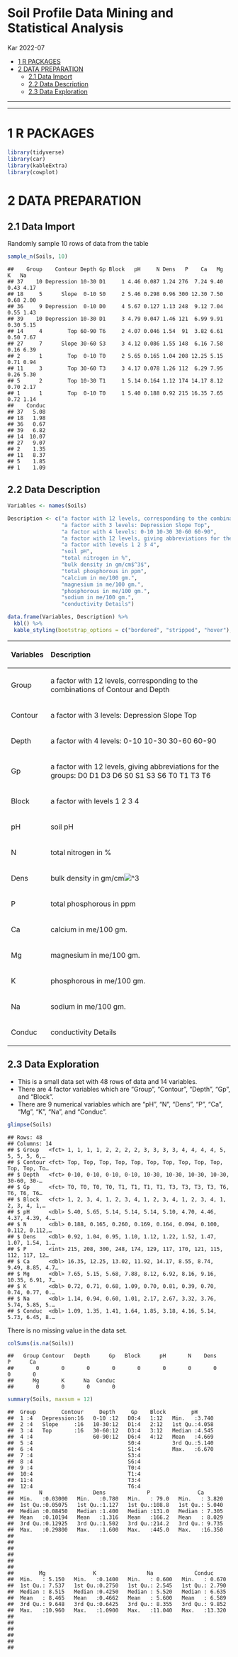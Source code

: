 Soil Profile Data Mining and Statistical Analysis
================
Kar
2022-07

-   [1 R PACKAGES](#1-r-packages)
-   [2 DATA PREPARATION](#2-data-preparation)
    -   [2.1 Data Import](#21-data-import)
    -   [2.2 Data Description](#22-data-description)
    -   [2.3 Data Exploration](#23-data-exploration)

------------------------------------------------------------------------

------------------------------------------------------------------------

# 1 R PACKAGES

``` r
library(tidyverse)
library(car)
library(kableExtra)
library(cowplot)
```

# 2 DATA PREPARATION

## 2.1 Data Import

Randomly sample 10 rows of data from the table

``` r
sample_n(Soils, 10)
```

    ##    Group    Contour Depth Gp Block   pH     N Dens   P    Ca   Mg    K   Na
    ## 37    10 Depression 10-30 D1     1 4.46 0.087 1.24 276  7.24 9.40 0.43 4.17
    ## 18     5      Slope  0-10 S0     2 5.46 0.298 0.96 300 12.30 7.50 0.68 2.00
    ## 36     9 Depression  0-10 D0     4 5.67 0.127 1.13 248  9.12 7.04 0.55 1.43
    ## 39    10 Depression 10-30 D1     3 4.79 0.047 1.46 121  6.99 9.91 0.30 5.15
    ## 14     4        Top 60-90 T6     2 4.07 0.046 1.54  91  3.82 6.61 0.50 7.67
    ## 27     7      Slope 30-60 S3     3 4.12 0.086 1.55 148  6.16 7.58 0.16 6.39
    ## 2      1        Top  0-10 T0     2 5.65 0.165 1.04 208 12.25 5.15 0.71 0.94
    ## 11     3        Top 30-60 T3     3 4.17 0.078 1.26 112  6.29 7.95 0.26 5.30
    ## 5      2        Top 10-30 T1     1 5.14 0.164 1.12 174 14.17 8.12 0.70 2.17
    ## 1      1        Top  0-10 T0     1 5.40 0.188 0.92 215 16.35 7.65 0.72 1.14
    ##    Conduc
    ## 37   5.08
    ## 18   1.98
    ## 36   0.67
    ## 39   6.82
    ## 14  10.07
    ## 27   9.07
    ## 2    1.35
    ## 11   8.37
    ## 5    1.85
    ## 1    1.09

## 2.2 Data Description

``` r
Variables <- names(Soils)

Description <- c("a factor with 12 levels, corresponding to the combinations of Contour and Depth",
                 "a factor with 3 levels: Depression Slope Top",
                 "a factor with 4 levels: 0-10 10-30 30-60 60-90",
                 "a factor with 12 levels, giving abbreviations for the groups: D0 D1 D3 D6 S0 S1 S3 S6 T0 T1 T3 T6",
                 "a factor with levels 1 2 3 4",
                 "soil pH",
                 "total nitrogen in %",
                 "bulk density in gm/cm$^3$",
                 "total phosphorous in ppm",
                 "calcium in me/100 gm.",
                 "magnesium in me/100 gm.",
                 "phosphorous in me/100 gm.",
                 "sodium in me/100 gm.",
                 "conductivity Details")

data.frame(Variables, Description) %>% 
  kbl() %>%
  kable_styling(bootstrap_options = c("bordered", "stripped", "hover"), full_width = F)
```

<table class="table table-bordered table-hover" style="width: auto !important; margin-left: auto; margin-right: auto;">
<thead>
<tr>
<th style="text-align:left;">

Variables

</th>
<th style="text-align:left;">

Description

</th>
</tr>
</thead>
<tbody>
<tr>
<td style="text-align:left;">

Group

</td>
<td style="text-align:left;">

a factor with 12 levels, corresponding to the combinations of Contour
and Depth

</td>
</tr>
<tr>
<td style="text-align:left;">

Contour

</td>
<td style="text-align:left;">

a factor with 3 levels: Depression Slope Top

</td>
</tr>
<tr>
<td style="text-align:left;">

Depth

</td>
<td style="text-align:left;">

a factor with 4 levels: 0-10 10-30 30-60 60-90

</td>
</tr>
<tr>
<td style="text-align:left;">

Gp

</td>
<td style="text-align:left;">

a factor with 12 levels, giving abbreviations for the groups: D0 D1 D3
D6 S0 S1 S3 S6 T0 T1 T3 T6

</td>
</tr>
<tr>
<td style="text-align:left;">

Block

</td>
<td style="text-align:left;">

a factor with levels 1 2 3 4

</td>
</tr>
<tr>
<td style="text-align:left;">

pH

</td>
<td style="text-align:left;">

soil pH

</td>
</tr>
<tr>
<td style="text-align:left;">

N

</td>
<td style="text-align:left;">

total nitrogen in %

</td>
</tr>
<tr>
<td style="text-align:left;">

Dens

</td>
<td style="text-align:left;">

bulk density in
gm/cm![^3](https://latex.codecogs.com/png.image?%5Cdpi%7B110%7D&space;%5Cbg_white&space;%5E3 "^3")

</td>
</tr>
<tr>
<td style="text-align:left;">

P

</td>
<td style="text-align:left;">

total phosphorous in ppm

</td>
</tr>
<tr>
<td style="text-align:left;">

Ca

</td>
<td style="text-align:left;">

calcium in me/100 gm.

</td>
</tr>
<tr>
<td style="text-align:left;">

Mg

</td>
<td style="text-align:left;">

magnesium in me/100 gm.

</td>
</tr>
<tr>
<td style="text-align:left;">

K

</td>
<td style="text-align:left;">

phosphorous in me/100 gm.

</td>
</tr>
<tr>
<td style="text-align:left;">

Na

</td>
<td style="text-align:left;">

sodium in me/100 gm.

</td>
</tr>
<tr>
<td style="text-align:left;">

Conduc

</td>
<td style="text-align:left;">

conductivity Details

</td>
</tr>
</tbody>
</table>

## 2.3 Data Exploration

-   This is a small data set with 48 rows of data and 14 variables.
-   There are 4 factor variables which are “Group”, “Contour”, “Depth”,
    “Gp”, and “Block”.  
-   There are 9 numerical variables which are “pH”, “N”, “Dens”, “P”,
    “Ca”, “Mg”, “K”, “Na”, and “Conduc”.

``` r
glimpse(Soils)
```

    ## Rows: 48
    ## Columns: 14
    ## $ Group   <fct> 1, 1, 1, 1, 2, 2, 2, 2, 3, 3, 3, 3, 4, 4, 4, 4, 5, 5, 5, 5, 6,…
    ## $ Contour <fct> Top, Top, Top, Top, Top, Top, Top, Top, Top, Top, Top, Top, To…
    ## $ Depth   <fct> 0-10, 0-10, 0-10, 0-10, 10-30, 10-30, 10-30, 10-30, 30-60, 30-…
    ## $ Gp      <fct> T0, T0, T0, T0, T1, T1, T1, T1, T3, T3, T3, T3, T6, T6, T6, T6…
    ## $ Block   <fct> 1, 2, 3, 4, 1, 2, 3, 4, 1, 2, 3, 4, 1, 2, 3, 4, 1, 2, 3, 4, 1,…
    ## $ pH      <dbl> 5.40, 5.65, 5.14, 5.14, 5.14, 5.10, 4.70, 4.46, 4.37, 4.39, 4.…
    ## $ N       <dbl> 0.188, 0.165, 0.260, 0.169, 0.164, 0.094, 0.100, 0.112, 0.112,…
    ## $ Dens    <dbl> 0.92, 1.04, 0.95, 1.10, 1.12, 1.22, 1.52, 1.47, 1.07, 1.54, 1.…
    ## $ P       <int> 215, 208, 300, 248, 174, 129, 117, 170, 121, 115, 112, 117, 12…
    ## $ Ca      <dbl> 16.35, 12.25, 13.02, 11.92, 14.17, 8.55, 8.74, 9.49, 8.85, 4.7…
    ## $ Mg      <dbl> 7.65, 5.15, 5.68, 7.88, 8.12, 6.92, 8.16, 9.16, 10.35, 6.91, 7…
    ## $ K       <dbl> 0.72, 0.71, 0.68, 1.09, 0.70, 0.81, 0.39, 0.70, 0.74, 0.77, 0.…
    ## $ Na      <dbl> 1.14, 0.94, 0.60, 1.01, 2.17, 2.67, 3.32, 3.76, 5.74, 5.85, 5.…
    ## $ Conduc  <dbl> 1.09, 1.35, 1.41, 1.64, 1.85, 3.18, 4.16, 5.14, 5.73, 6.45, 8.…

There is no missing value in the data set.

``` r
colSums(is.na(Soils))
```

    ##   Group Contour   Depth      Gp   Block      pH       N    Dens       P      Ca 
    ##       0       0       0       0       0       0       0       0       0       0 
    ##      Mg       K      Na  Conduc 
    ##       0       0       0       0

``` r
summary(Soils, maxsum = 12)
```

    ##  Group        Contour     Depth     Gp    Block        pH       
    ##  1 :4   Depression:16   0-10 :12   D0:4   1:12   Min.   :3.740  
    ##  2 :4   Slope     :16   10-30:12   D1:4   2:12   1st Qu.:4.058  
    ##  3 :4   Top       :16   30-60:12   D3:4   3:12   Median :4.545  
    ##  4 :4                   60-90:12   D6:4   4:12   Mean   :4.669  
    ##  5 :4                              S0:4          3rd Qu.:5.140  
    ##  6 :4                              S1:4          Max.   :6.670  
    ##  7 :4                              S3:4                         
    ##  8 :4                              S6:4                         
    ##  9 :4                              T0:4                         
    ##  10:4                              T1:4                         
    ##  11:4                              T3:4                         
    ##  12:4                              T6:4                         
    ##        N                Dens             P               Ca        
    ##  Min.   :0.03000   Min.   :0.780   Min.   : 79.0   Min.   : 3.820  
    ##  1st Qu.:0.05075   1st Qu.:1.127   1st Qu.:108.8   1st Qu.: 5.040  
    ##  Median :0.08450   Median :1.400   Median :131.0   Median : 7.305  
    ##  Mean   :0.10194   Mean   :1.316   Mean   :166.2   Mean   : 8.029  
    ##  3rd Qu.:0.12925   3rd Qu.:1.502   3rd Qu.:214.2   3rd Qu.: 9.735  
    ##  Max.   :0.29800   Max.   :1.600   Max.   :445.0   Max.   :16.350  
    ##                                                                    
    ##                                                                    
    ##                                                                    
    ##                                                                    
    ##                                                                    
    ##                                                                    
    ##        Mg               K                Na             Conduc      
    ##  Min.   : 5.150   Min.   :0.1400   Min.   : 0.600   Min.   : 0.670  
    ##  1st Qu.: 7.537   1st Qu.:0.2750   1st Qu.: 2.545   1st Qu.: 2.790  
    ##  Median : 8.515   Median :0.4250   Median : 5.520   Median : 6.635  
    ##  Mean   : 8.465   Mean   :0.4662   Mean   : 5.600   Mean   : 6.589  
    ##  3rd Qu.: 9.648   3rd Qu.:0.6425   3rd Qu.: 8.355   3rd Qu.: 9.852  
    ##  Max.   :10.960   Max.   :1.0900   Max.   :11.040   Max.   :13.320  
    ##                                                                     
    ##                                                                     
    ##                                                                     
    ##                                                                     
    ##                                                                     
    ## 
